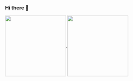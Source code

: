### Hi there 👋
<a href="https://github.com/Ferreira06/github-readme-stats">
  <img height=200 align="center" src="https://github-readme-stats.vercel.app/api?username=Ferreira06" />
</a>
<a href="https://github.com/Ferreira06/convoychat">
  <img height=200 align="center" src="https://github-readme-stats.vercel.app/api/top-langs?username=Ferreira06&layout=compact&langs_count=8&card_width=320" />
</a>
<!--
**Ferreira06/Ferreira06** is a ✨ _special_ ✨ repository because its `README.md` (this file) appears on your GitHub profile.

Here are some ideas to get you started:

- 🔭 I’m currently working on ...
- 🌱 I’m currently learning ...
- 👯 I’m looking to collaborate on ...
- 🤔 I’m looking for help with ...
- 💬 Ask me about ...
- 📫 How to reach me: ...
- 😄 Pronouns: ...
- ⚡ Fun fact: ...
-->
